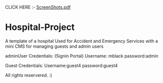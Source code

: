 CLICK HERE :- [ScreenShots.pdf](https://github.com/SProga/Hospital-Project/files/6852160/ScreenShots.pdf)
# Hospital-Project
A template of a hospital Used for Accident and Emergency Services with a mini CMS for managing guests and admin users

adminUser Credentials:
(Signin Portal)
Username: mblack
password:admin

Guest Credentials:
Username:guest4
password:guest4

All rights reservered. :)
